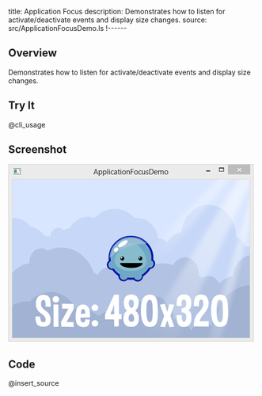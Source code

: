 title: Application Focus
description: Demonstrates how to listen for activate/deactivate events and display size changes.
source: src/ApplicationFocusDemo.ls
!------

## Overview
Demonstrates how to listen for activate/deactivate events and display size changes.

## Try It
@cli_usage

## Screenshot
![ApplicationFocusDemo Screenshot](images/screenshot.png)

## Code
@insert_source